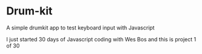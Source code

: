# Drum-kit
A simple drumkit app to test keyboard input with Javascript

I just started 30 days of Javascript coding with Wes Bos and this is project 1 of 30
